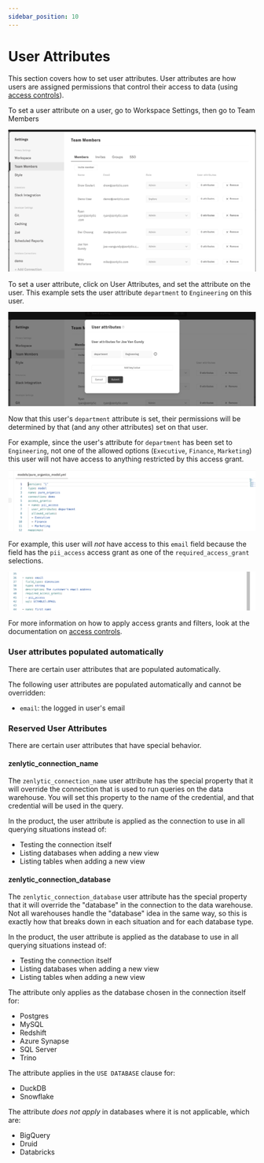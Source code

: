 ```yaml
---
sidebar_position: 10
---
```


# User Attributes


This section covers how to set user attributes. User attributes are how users are assigned permissions that control their access to data (using [access controls](../5_data_modeling/8_access_grants.md)).

To set a user attribute on a user, go to Workspace Settings, then go to Team Members

![team-members](../assets/settings-team-members-attrs.png)


To set a user attribute, click on User Attributes, and set the attribute on the user. This example sets the user attribute `department` to `Engineering` on this user.


![user-attribute](../assets/user-attribute.png)


Now that this user's `department` attribute is set, their permissions will be determined by that (and any other attributes) set on that user.

For example, since the user's attribute for `department` has been set to `Engineering`, not one of the allowed options (`Executive`, `Finance`, `Marketing`) this user will not have access to anything restricted by this access grant.


![access-grants](../assets/access-grant-example.png)


For example, this user will *not* have access to this `email` field because the field has the `pii_access` access grant as one of the `required_access_grant` selections.

![access-grant-on-field](../assets/access-grant-on-field.png)

For more information on how to apply access grants and filters, look at the documentation on [access controls](../5_data_modeling/8_access_grants.md).


### User attributes populated automatically 

There are certain user attributes that are populated automatically.

The following user attributes are populated automatically and cannot be overridden:
* `email`: the logged in user's email


### Reserved User Attributes

There are certain user attributes that have special behavior.

#### zenlytic_connection_name

The `zenlytic_connection_name` user attribute has the special property that it will override the connection that is used to run queries on the data warehouse. You will set this property to the name of the credential, and that credential will be used in the query.

In the product, the user attribute is applied as the connection to use in all querying situations instead of:
* Testing the connection itself
* Listing databases when adding a new view
* Listing tables when adding a new view


#### zenlytic_connection_database


The `zenlytic_connection_database` user attribute has the special property that it will override the "database" in the connection to the data warehouse. Not all warehouses handle the "database" idea in the same way, so this is exactly how that breaks down in each situation and for each database type.

In the product, the user attribute is applied as the database to use in all querying situations instead of:
* Testing the connection itself
* Listing databases when adding a new view
* Listing tables when adding a new view

The attribute only applies as the database chosen in the connection itself for:
* Postgres
* MySQL
* Redshift
* Azure Synapse
* SQL Server
* Trino

The attribute applies in the `USE DATABASE` clause for:
* DuckDB
* Snowflake

The attribute *does not apply* in databases where it is not applicable, which are:
* BigQuery
* Druid
* Databricks
